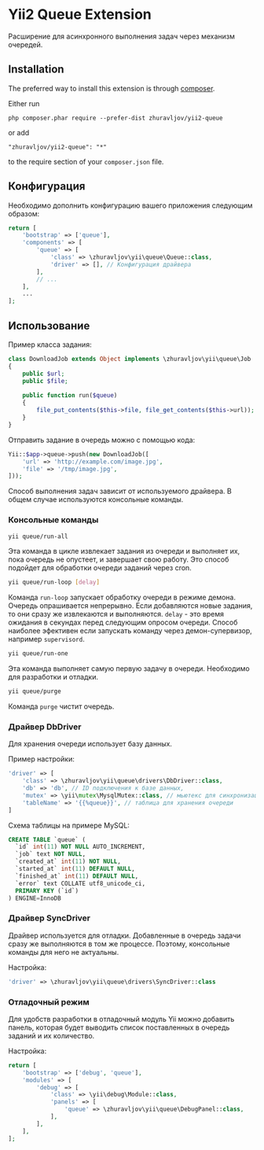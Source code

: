 Yii2 Queue Extension
====================

Расширение для асинхронного выполнения задач через механизм очередей.


Installation
------------

The preferred way to install this extension is through [composer](http://getcomposer.org/download/).

Either run

```
php composer.phar require --prefer-dist zhuravljov/yii2-queue
```

or add

```
"zhuravljov/yii2-queue": "*"
```

to the require section of your `composer.json` file.


Конфигурация
------------

Необходимо дополнить конфигурацию вашего приложения следующим образом:

```php
return [
    'bootstrap' => ['queue'],
    'components' => [
        'queue' => [
            'class' => \zhuravljov\yii\queue\Queue::class,
            'driver' => [], // Конфигурация драйвера
        ],
        // ...
    ],
    ...
];
```


Использование
-------------

Пример класса задания:

```php
class DownloadJob extends Object implements \zhuravljov\yii\queue\Job
{
    public $url;
    public $file;
    
    public function run($queue)
    {
        file_put_contents($this->file, file_get_contents($this->url));
    }
}
```

Отправить задание в очередь можно с помощью кода:

```php
Yii::$app->queue->push(new DownloadJob([
    'url' => 'http://example.com/image.jpg',
    'file' => '/tmp/image.jpg',
]));
```

Способ выполнения задач зависит от используемого драйвера. В общем случае
используются консольные команды.


### Консольные команды

```bash
yii queue/run-all
```

Эта команда в цикле извлекает задания из очереди и выполняет их, пока очередь
не опустеет, и завершает свою работу. Это способ подойдет для обработки очереди
заданий через cron.

```bash
yii queue/run-loop [delay]
```

Команда `run-loop` запускает обработку очереди в режиме демона. Очередь
опрашивается непрерывно. Если добавляются новые задания, то они сразу же
извлекаются и выполняются. `delay` - это время ожидания в секундах перед
следующим опросом очереди. Способ наиболее эфективен если запускать команду
через демон-супервизор, например `supervisord`.

```bash
yii queue/run-one
```

Эта команда выполняет самую первую задачу в очереди. Необходимо для разработки и
отладки.

```bash
yii queue/purge
```

Команда `purge` чистит очередь.


### Драйвер DbDriver

Для хранения очереди использует базу данных.

Пример настройки:

```php
'driver' => [
    'class' => \zhuravljov\yii\queue\drivers\DbDriver::class,
    'db' => 'db', // ID подключения к базе данных,
    'mutex' => \yii\mutex\MysqlMutex::class, // мьютекс для синхронизации запросов
    'tableName' => '{{%queue}}', // таблица для хранения очереди
]
```

Схема таблицы на примере MySQL:

```SQL
CREATE TABLE `queue` (
  `id` int(11) NOT NULL AUTO_INCREMENT,
  `job` text NOT NULL,
  `created_at` int(11) NOT NULL,
  `started_at` int(11) DEFAULT NULL,
  `finished_at` int(11) DEFAULT NULL,
  `error` text COLLATE utf8_unicode_ci,
  PRIMARY KEY (`id`)
) ENGINE=InnoDB
```

### Драйвер SyncDriver

Драйвер используется для отладки. Добавленные в очередь задачи
сразу же выполняются в том же процессе. Поэтому, консольные команды для него
не актуальны.

Настройка:

```php
'driver' => \zhuravljov\yii\queue\drivers\SyncDriver::class
```

### Отладочный режим

Для удобств разработки в отладочный модуль Yii можно добавить панель, которая
будет выводить список поставленных в очередь заданий и их количество.

Настройка:

```php
return [
    'bootstrap' => ['debug', 'queue'],
    'modules' => [
        'debug' => [
            'class' => \yii\debug\Module::class,
            'panels' => [
                'queue' => \zhuravljov\yii\queue\DebugPanel::class,
            ],
        ],
    ],
];
```
